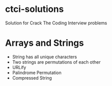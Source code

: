 # ctci-solutions
Solution for Crack The Coding Interview problems

# Arrays and Strings
* String has all unique characters
* Two strings are permutations of each other
* URLify
* Palindrome Permutation
* Compressed String
